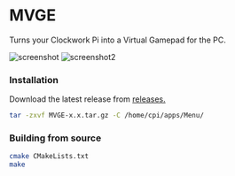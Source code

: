 # MVGE
Turns your Clockwork Pi into a Virtual Gamepad for the PC.

![screenshot](https://user-images.githubusercontent.com/8819640/79482875-5b1e6100-8009-11ea-8ab5-b89d879d1c68.png)
![screenshot2](https://user-images.githubusercontent.com/8819640/79482883-5eb1e800-8009-11ea-85ad-82562c7ff4c6.png)

### Installation
Download the latest release from [releases.](https://github.com/Mihaylov93/MVGE/releases "releases") 
```sh
tar -zxvf MVGE-x.x.tar.gz -C /home/cpi/apps/Menu/
```

### Building from source
```sh
cmake CMakeLists.txt
make
```
